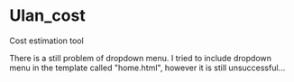 # Ulan_cost
Cost estimation tool

There is a still problem of dropdown menu. I tried to include dropdown menu in the template called "home.html", however it is still unsuccessful...
